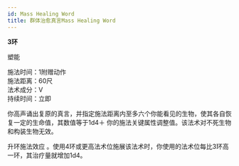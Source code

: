 ```yaml
---
id: Mass Healing Word
title: 群体治愈真言Mass Healing Word
---
```


**3环**

塑能

施法时间：1附赠动作  
施法距离：60尺  
法术成分：V  
持续时间：立即  


你高声诵出复原的真言，并指定施法距离内至多六个你能看见的生物，使其各自恢复一定的生命值，其数值等于1d4＋
你的施法关键属性调整值。该法术对不死生物和构装生物无效。

升环施法效应
。使用4环或更高法术位施展该法术时，你使用的法术位每比3环高一环，其治疗量就增加1d4。
